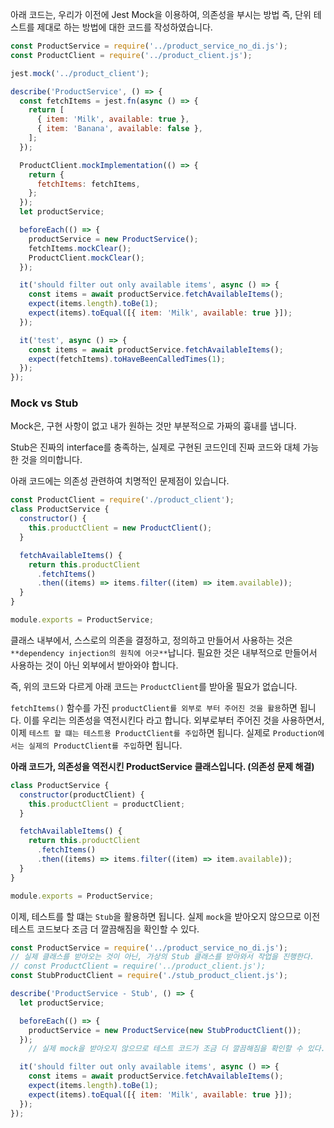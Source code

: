 아래 코드는, 우리가 이전에 Jest Mock을 이용하여, 의존성을 부시는 방법 즉, 단위 테스트를 제대로 하는 방법에 대한 코드를 작성하였습니다.

```jsx
const ProductService = require('../product_service_no_di.js');
const ProductClient = require('../product_client.js');

jest.mock('../product_client');

describe('ProductService', () => {
  const fetchItems = jest.fn(async () => {
    return [
      { item: 'Milk', available: true },
      { item: 'Banana', available: false },
    ];
  });

  ProductClient.mockImplementation(() => {
    return {
      fetchItems: fetchItems,
    };
  });
  let productService;

  beforeEach(() => {
    productService = new ProductService();
    fetchItems.mockClear();
    ProductClient.mockClear();
  });

  it('should filter out only available items', async () => {
    const items = await productService.fetchAvailableItems();
    expect(items.length).toBe(1);
    expect(items).toEqual([{ item: 'Milk', available: true }]);
  });

  it('test', async () => {
    const items = await productService.fetchAvailableItems();
    expect(fetchItems).toHaveBeenCalledTimes(1);
  });
});
```

### Mock vs Stub

Mock은, 구현 사항이 없고 내가 원하는 것만 부분적으로 가짜의 흉내를 냅니다.

Stub은 진짜의 interface를 충족하는, 실제로 구현된 코드인데 진짜 코드와 대체 가능한 것을 의미합니다.

아래 코드에는 의존성 관련하여 치명적인 문제점이 있습니다.

```jsx
const ProductClient = require('./product_client');
class ProductService {
  constructor() {
    this.productClient = new ProductClient();
  }

  fetchAvailableItems() {
    return this.productClient
      .fetchItems()
      .then((items) => items.filter((item) => item.available));
  }
}

module.exports = ProductService;
```

클래스 내부에서, 스스로의 의존을 결정하고, 정의하고 만들어서 사용하는 것은 `**dependency injection의 원칙에 어긋**`납니다. 필요한 것은 내부적으로 만들어서 사용하는 것이 아닌 외부에서 받아와야 합니다.

즉, 위의 코드와 다르게 아래 코드는 `ProductClient`를 받아올 필요가 없습니다.

`fetchItems()` 함수를 가진 `productClient를 외부로 부터 주어진 것을 활용`하면 됩니다. 이를 우리는 의존성을 역전시킨다 라고 합니다. 외부로부터 주어진 것을 사용하면서, 이제 `테스트 할 떄는 테스트용 ProductClient를 주입`하면 됩니다. 실제로 `Production에서는 실제의 ProductClient를 주입`하면 됩니다.

**아래 코드가, 의존성을 역전시킨 ProductService 클래스입니다. (의존성 문제 해결)**

```jsx
class ProductService {
  constructor(productClient) {
    this.productClient = productClient;
  }

  fetchAvailableItems() {
    return this.productClient
      .fetchItems()
      .then((items) => items.filter((item) => item.available));
  }
}

module.exports = ProductService;
```

이제, 테스트를 할 떄는 `Stub`을 활용하면 됩니다. 실제 `mock`을 받아오지 않으므로 이전 테스트 코드보다 조금 더 깔끔해짐을 확인할 수 있다.

```jsx
const ProductService = require('../product_service_no_di.js');
// 실제 클래스를 받아오는 것이 아닌, 가상의 Stub 클래스를 받아와서 작업을 진행한다.
// const ProductClient = require('../product_client.js');
const StubProductClient = require('./stub_product_client.js');

describe('ProductService - Stub', () => {
  let productService;

  beforeEach(() => {
    productService = new ProductService(new StubProductClient());
  });
	// 실제 mock을 받아오지 않으므로 테스트 코드가 조금 더 깔끔해짐을 확인할 수 있다.

  it('should filter out only available items', async () => {
    const items = await productService.fetchAvailableItems();
    expect(items.length).toBe(1);
    expect(items).toEqual([{ item: 'Milk', available: true }]);
  });
});
```